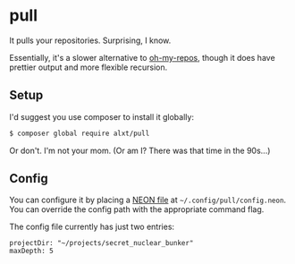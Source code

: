 # pull

It pulls your repositories. Surprising, I know.

Essentially, it's a slower alternative to [oh-my-repos](https://github.com/utkuufuk/oh-my-repos),
though it does have prettier output and more flexible recursion.

## Setup

I'd suggest you use composer to install it globally:

```bash
$ composer global require alxt/pull
```

Or don't. I'm not your mom. (Or am I? There was that time in the 90s...)

## Config

You can configure it by placing a [NEON file](https://ne-on.org) at
`~/.config/pull/config.neon`. You can override the config path with the 
appropriate command flag.

The config file currently has just two entries:
```neon
projectDir: "~/projects/secret_nuclear_bunker"
maxDepth: 5
```
